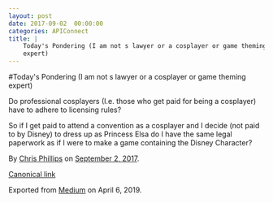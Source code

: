 ```yaml
---
layout: post
date: 2017-09-02  00:00:00
categories: APIConnect
title: |
    Today's Pondering (I am not s lawyer or a cosplayer or game theming
    expert)
---
```

#Today's Pondering (I am not s lawyer or a cosplayer or game theming
expert)

Do professional cosplayers (I.e. those who get paid for being a
cosplayer) have to adhere to licensing rules?

So if I get paid to attend a convention as a cosplayer and I decide (not
paid to by Disney) to dress up as Princess Elsa do I have the same legal
paperwork as if I were to make a game containing the Disney Character?





By [Chris Phillips](https://medium.com/@cminion) on
[September 2, 2017](https://medium.com/p/a304615eedd7).

[Canonical
link](https://medium.com/@cminion/todays-pondering-i-am-not-s-lawyer-or-a-cosplayer-or-game-theming-expert-a304615eedd7)

Exported from [Medium](https://medium.com) on April 6, 2019.
